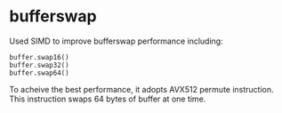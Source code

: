 # bufferswap

Used SIMD to improve bufferswap performance including: 
```
buffer.swap16()
buffer.swap32()
buffer.swap64()
```

To acheive the best performance, it adopts AVX512 permute instruction.
This instruction swaps 64 bytes of buffer at one time.